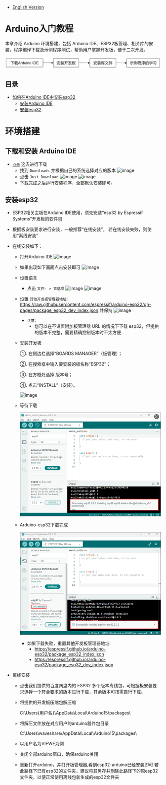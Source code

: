 * [English Version](./How_To_Configure_Arduino-esp32.md)
  
# Arduino入门教程

本章介绍 Arduino 环境搭建，包括 Arduino IDE、ESP32板管理、相关库的安装，程序编译下载及示例程序测试，帮助用户掌握开发板，便于二次开发。

![](https://github.com/VIEWESMART/VIEWE-Tutorial/blob/main/img/image.png)

## 目录

- [如何在Arduino IDE中安装esp32](#如何在Arduino-IDE中安装esp32)
  - [安装Arduino IDE](#安装Arduino-IDE)
  - [安装esp32](#安装esp32)
# 环境搭建
  ## 下载和安装 Arduino IDE
  * [`点击`](https://www.arduino.cc/en/software) 这去进行下载
      *  找到 `Downloads` 并根据自己的系统选择对应的版本
      ![image](https://github.com/user-attachments/assets/7b2e1bde-566a-45b8-a1b6-027e4b473356)
      *  点击 `Just Download` 
      ![image](https://github.com/user-attachments/assets/84290f8a-55b1-4d0a-8373-4375d6fe45aa)
      ![image](https://github.com/user-attachments/assets/34f7f218-c5db-4d8f-a195-5a8c65501d78)
      * 下载完成之后运行安装程序，全部默认安装即可。

## 安装esp32
* ESP32相关主板在Arduino IDE使用，须先安装“esp32 by Espressif Systems”开发板的软件包
* 根据板安装要求进行安装，一般推荐“在线安装”， 若在线安装失败，则使用“离线安装”
* 在线安装如下：
  * 打开Arduino IDE
      ![image](https://github.com/user-attachments/assets/cb15d47b-ee2b-4fd7-b1c1-14518b545d35)
  * 如果出现如下画面点击安装即可
      ![image](https://github.com/user-attachments/assets/c6a3cb21-55d3-4aa1-8c5e-4ba4845acb96)
  * 设置语言
      * 点击 `文件- > 首选项`
      ![image](https://github.com/user-attachments/assets/628614e3-5151-4f2e-91f8-394ddb67a3ce)
      ![image](https://github.com/user-attachments/assets/45ba4791-4ef4-40a9-b7d4-5c1223ed9c11)
  * 设置 `其他开发板管理器地址`: https://raw.githubusercontent.com/espressif/arduino-esp32/gh-pages/package_esp32_dev_index.json 并保持
      ![image](https://github.com/user-attachments/assets/14b6cdcd-3487-48f9-bb0d-5d0184e18ab1)

      * `注意`:
          * 您可以在不设置附加板管理器 URL 的情况下下载 esp32，但提供的版本不完整，需要精确控制版本时不太方便
          
  * 安装开发板
    
    ①. 在侧边栏选择“BOARDS MANAGER”（板管理）；
    
    ②. 在搜索框中输入要安装的板名称“ESP32”；
    
    ③. 在方框处选择 版本号；
    
    ④. 点击“INSTALL”（安装）。
    
    ![image](https://github.com/user-attachments/assets/a1d597df-0410-439c-aa5e-089a0c3bdef7)
 
  * 等待下载
    
    ![image](https://github.com/VIEWESMART/VIEWE-Tutorial/blob/main/img/wait-06.png)
    
  * Arduino-esp32下载完成
    
     ![image](https://github.com/VIEWESMART/VIEWE-Tutorial/blob/main/img/finish-07.png)
    
     * 如果下载失败，重置其他开发板管理器地址:
          *   https://espressif.github.io/arduino-esp32/package_esp32_index.json
          *   https://espressif.github.io/arduino-esp32/package_esp32_dev_index.json
 
* 离线安装
  * 点击我们提供的百度网盘内的 ESP32 多个版本离线包，可根据板安装要求选择一个符合要求的版本进行下载，其余版本可按需自行下载。
  * 将提供的开发板压缩包解压缩
    
    C:\Users\{用户名}\AppData\Local\Arduino15\packages\
    
  * 将解压文件放在对应用户的arduino器件包目录
    
    C:\Users\waveshare\AppData\Local\Arduino15\packages\
    
  * 以用户名为VIEWE为例
  * 关闭全部arduino窗口，确保arduino关闭
  * 重新打开arduino，并打开板管理器,看到esp32-arduino已经安装即可
  若此路径下已有esp32的文件夹，建议将其另存并删除此路径下的原esp32文件夹，以便正常使用离线包新生成的esp32文件夹



 


  

